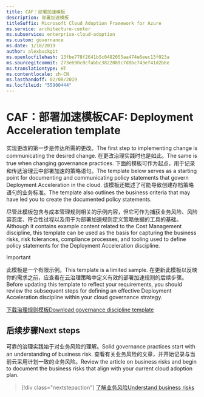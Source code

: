 ```yaml
---
title: CAF：部署加速模板
description: 部署加速模板
titleSuffix: Microsoft Cloud Adoption Framework for Azure
ms.service: architecture-center
ms.subservice: enterprise-cloud-adoption
ms.custom: governance
ms.date: 1/18/2019
author: alexbuckgit
ms.openlocfilehash: 13fbe778f2641b5c0482055aa474e6eec13f023a
ms.sourcegitcommit: 273e690c0cfabbc3822089c7d8bc743ef41d2b6e
ms.translationtype: HT
ms.contentlocale: zh-CN
ms.lasthandoff: 02/08/2019
ms.locfileid: "55900444"
---
```

# <a name="caf-deployment-acceleration-template"></a><span data-ttu-id="95816-103">CAF：部署加速模板</span><span class="sxs-lookup"><span data-stu-id="95816-103">CAF: Deployment Acceleration template</span></span>

<span data-ttu-id="95816-104">实现更改的第一步是传达所需的更改。</span><span class="sxs-lookup"><span data-stu-id="95816-104">The first step to implementing change is communicating the desired change.</span></span> <span data-ttu-id="95816-105">在更改治理实践时也是如此。</span><span class="sxs-lookup"><span data-stu-id="95816-105">The same is true when changing governance practices.</span></span> <span data-ttu-id="95816-106">下面的模板可作为起点，用于记录和传达治理云中部署加速的策略语句。</span><span class="sxs-lookup"><span data-stu-id="95816-106">The template below serves as a starting point for documenting and communicating policy statements that govern Deployment Acceleration in the cloud.</span></span> <span data-ttu-id="95816-107">该模板还概述了可能导致创建存档策略语句的业务标准。</span><span class="sxs-lookup"><span data-stu-id="95816-107">The template also outlines the business criteria that may have led you to create the documented policy statements.</span></span>

<span data-ttu-id="95816-108">尽管此模板包含与成本管理规则相关的示例内容，但它可作为捕获业务风险、风险容忍度、符合性过程以及用于为部署加速规则定义策略依据的工具的基础。</span><span class="sxs-lookup"><span data-stu-id="95816-108">Although it contains example content related to the Cost Management discipline, this template can be used as the basis for capturing the business risks, risk tolerances, compliance processes, and tooling used to define policy statements for the Deployment Acceleration discipline.</span></span>

> [!IMPORTANT]
> <span data-ttu-id="95816-109">此模板是一个有限示例。</span><span class="sxs-lookup"><span data-stu-id="95816-109">This template is a limited sample.</span></span> <span data-ttu-id="95816-110">在更新此模板以反映你的需求之前，应查看在云治理策略中定义有效的部署加速规则的后续步骤。</span><span class="sxs-lookup"><span data-stu-id="95816-110">Before updating this template to reflect your requirements, you should review the subsequent steps for defining an effective Deployment Acceleration discipline within your cloud governance strategy.</span></span>

<!-- markdownlint-disable MD033 -->

 <span data-ttu-id="95816-111"><a href="https://archcenter.blob.core.windows.net/cdn/fusion/governance/Governance Discipline Template.docx">下载治理规则模板</a></span><span class="sxs-lookup"><span data-stu-id="95816-111"><a href="https://archcenter.blob.core.windows.net/cdn/fusion/governance/Governance Discipline Template.docx">Download governance discipline template</a></span></span>

<!-- markdownlint-enable MD033 -->

## <a name="next-steps"></a><span data-ttu-id="95816-112">后续步骤</span><span class="sxs-lookup"><span data-stu-id="95816-112">Next steps</span></span>

<span data-ttu-id="95816-113">可靠的治理实践始于对业务风险的理解。</span><span class="sxs-lookup"><span data-stu-id="95816-113">Solid governance practices start with an understanding of business risk.</span></span> <span data-ttu-id="95816-114">查看有关业务风险的文章，并开始记录与当前云采用计划一致的业务风险。</span><span class="sxs-lookup"><span data-stu-id="95816-114">Review the article on business risks and begin to document the business risks that align with your current cloud adoption plan.</span></span>

> [!div class="nextstepaction"]
> [<span data-ttu-id="95816-115">了解业务风险</span><span class="sxs-lookup"><span data-stu-id="95816-115">Understand business risks</span></span>](./business-risks.md)
